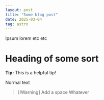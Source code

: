 ```yaml
---
layout: post
title: "Some blog post"
date: 2025-03-04
tag: astro
---
```


Ipsum lorem etc etc

# Heading of some sort

<div class="tip">
  <strong>Tip:</strong> This is a helpful tip!
</div>

Normal text

> [!Warning] Add a space
> Whatever
